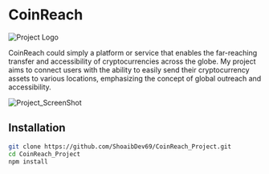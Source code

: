 <!--# CoinReach - Web 3.0 Blockchain Application

![CoinReach](https://i.ibb.co/DVF4tNW/image.png)-->
# **CoinReach** 

![Project Logo](https://github.com/ShoaibDev69/CoinReach_Project/assets/124503086/73af6449-1f35-423d-9f6c-1ba406f18de3)



CoinReach could simply a platform or service that enables the far-reaching transfer and accessibility of cryptocurrencies across the globe. My project aims to connect users with the ability to easily send their cryptocurrency assets to various locations, emphasizing the concept of global outreach and accessibility.

![Project_ScreenShot](https://github.com/ShoaibDev69/CoinReach_Project/assets/124503086/c36efcef-aed0-4f7a-9878-580acf277929)


## Installation

```bash
git clone https://github.com/ShoaibDev69/CoinReach_Project.git
cd CoinReach_Project
npm install
